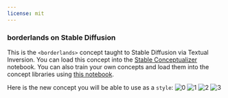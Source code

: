 ```yaml
---
license: mit
---
```

### borderlands on Stable Diffusion
This is the `<borderlands>` concept taught to Stable Diffusion via Textual Inversion. You can load this concept into the [Stable Conceptualizer](https://colab.research.google.com/github/huggingface/notebooks/blob/main/diffusers/stable_conceptualizer_inference.ipynb) notebook. You can also train your own concepts and load them into the concept libraries using [this notebook](https://colab.research.google.com/github/huggingface/notebooks/blob/main/diffusers/sd_textual_inversion_training.ipynb).

Here is the new concept you will be able to use as a `style`:
![<borderlands> 0](https://huggingface.co/sd-concepts-library/borderlands/resolve/main/concept_images/3.jpeg)
![<borderlands> 1](https://huggingface.co/sd-concepts-library/borderlands/resolve/main/concept_images/0.jpeg)
![<borderlands> 2](https://huggingface.co/sd-concepts-library/borderlands/resolve/main/concept_images/2.jpeg)
![<borderlands> 3](https://huggingface.co/sd-concepts-library/borderlands/resolve/main/concept_images/1.jpeg)

